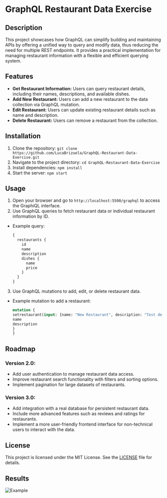 # GraphQL Restaurant Data Exercise
## Description
This project showcases how GraphQL can simplify building and maintaining APIs by offering a unified way to query and modify data, thus reducing the need for multiple REST endpoints. It provides a practical implementation for managing restaurant information with a flexible and efficient querying system.

## Features
- **Get Restaurant Information:** Users can query restaurant details, including their names, descriptions, and available dishes.
- **Add New Restaurant:** Users can add a new restaurant to the data collection via GraphQL mutation.
- **Edit Restaurant:** Users can update existing restaurant details such as name and description.
- **Delete Restaurant:** Users can remove a restaurant from the collection.

## Installation
1. Clone the repository: `git clone https://github.com/LucaBrizuela/GraphQL-Restaurant-Data-Exercise.git`
2. Navigate to the project directory: `cd GraphQL-Restaurant-Data-Exercise`
3. Install dependencies: `npm install`
4. Start the server: `npm start`

## Usage
1. Open your browser and go to `http://localhost:5500/graphql` to access the GraphiQL interface.
2. Use GraphQL queries to fetch restaurant data or individual restaurant information by ID.

- Example query:
   ```graphql
   {
     restaurants {
       id
       name
       description
       dishes {
         name
         price
       }
     }
   }
   
3. Use GraphQL mutations to add, edit, or delete restaurant data.

- Example mutation to add a restaurant:
     ```graphql
   mutation {
  setrestaurant(input: {name: "New Restaurant", description: "Test description"}) {
    name
    description
  }
  }

## Roadmap
### Version 2.0:
- Add user authentication to manage restaurant data access.
- Improve restaurant search functionality with filters and sorting options.
- Implement pagination for large datasets of restaurants.

### Version 3.0:
- Add integration with a real database for persistent restaurant data.
- Include more advanced features such as reviews and ratings for restaurants.
- Implement a more user-friendly frontend interface for non-technical users to interact with the data.


## License
This project is licensed under the MIT License. See the [LICENSE](https://github.com/LucaBrizuela/GraphQL-Restaurant-Data-Exercise/blob/main/LICENSE) file for details.

## Results
![Example](Example.png)
